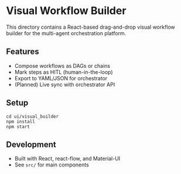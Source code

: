 # Visual Workflow Builder

This directory contains a React-based drag-and-drop visual workflow builder for the multi-agent orchestration platform.

## Features
- Compose workflows as DAGs or chains
- Mark steps as HITL (human-in-the-loop)
- Export to YAML/JSON for orchestrator
- (Planned) Live sync with orchestrator API

## Setup

```
cd ui/visual_builder
npm install
npm start
```

## Development
- Built with React, react-flow, and Material-UI
- See `src/` for main components